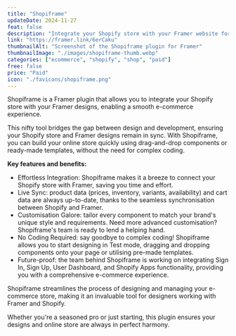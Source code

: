```yaml
---
title: "Shopiframe"
updateDate: 2024-11-27
feat: false
description: "Integrate your Shopify store with your Framer website for a smooth e-commerce experience."
link: "https://framer.link/6erCaku"
thumbnailAlt: "Screenshot of the Shopiframe plugin for Framer"
thumbnailImage: "./images/shopiframe-thumb.webp"
categories: ["ecommerce", "shopify", "shop", "paid"]
free: false
price: "Paid"
icon: "./favicons/shopiframe.png"
---
```



Shopiframe is a Framer plugin that allows you to integrate your Shopify store with your Framer designs, enabling a smooth e-commerce experience.

This nifty tool bridges the gap between design and development, ensuring your Shopify store and Framer designs remain in sync. With Shopiframe, you can build your online store quickly using drag-and-drop components or ready-made templates, without the need for complex coding.

<b>Key features and benefits:</b>

- Effortless Integration: Shopiframe makes it a breeze to connect your Shopify store with Framer, saving you time and effort.
- Live Sync: product data (prices, inventory, variants, availability) and cart data are always up-to-date, thanks to the seamless synchronisation between Shopify and Framer.
- Customisation Galore: tailor every component to match your brand's unique style and requirements. Need more advanced customisation? Shopiframe's team is ready to lend a helping hand.
- No Coding Required: say goodbye to complex coding! Shopiframe allows you to start designing in Test mode, dragging and dropping components onto your page or utilising pre-made templates.
- Future-proof: the team behind Shopiframe is working on integrating Sign In, Sign Up, User Dashboard, and Shopify Apps functionality, providing you with a comprehensive e-commerce experience.

Shopiframe streamlines the process of designing and managing your e-commerce store, making it an invaluable tool for designers working with Framer and Shopify. 

Whether you're a seasoned pro or just starting, this plugin ensures your designs and online store are always in perfect harmony.